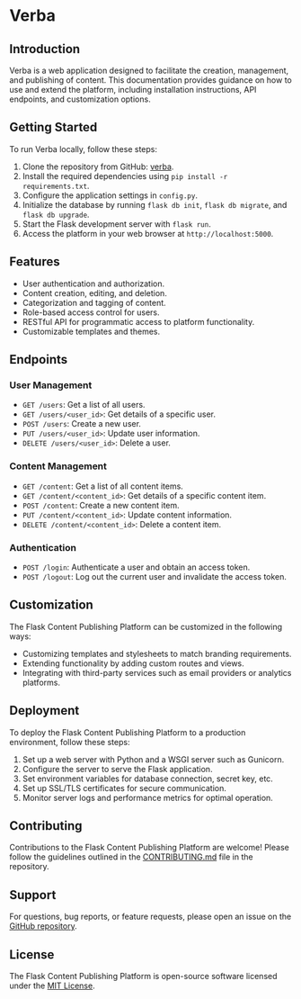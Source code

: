 # Verba

## Introduction
Verba is a web application designed to facilitate the creation, management, and publishing of content. This documentation provides guidance on how to use and extend the platform, including installation instructions, API endpoints, and customization options.

## Getting Started
To run Verba locally, follow these steps:

1. Clone the repository from GitHub: [verba](https://github.com/adeyomola/verbay).
2. Install the required dependencies using `pip install -r requirements.txt`.
3. Configure the application settings in `config.py`.
4. Initialize the database by running `flask db init`, `flask db migrate`, and `flask db upgrade`.
5. Start the Flask development server with `flask run`.
6. Access the platform in your web browser at `http://localhost:5000`.

## Features
- User authentication and authorization.
- Content creation, editing, and deletion.
- Categorization and tagging of content.
- Role-based access control for users.
- RESTful API for programmatic access to platform functionality.
- Customizable templates and themes.

## Endpoints
### User Management
- `GET /users`: Get a list of all users.
- `GET /users/<user_id>`: Get details of a specific user.
- `POST /users`: Create a new user.
- `PUT /users/<user_id>`: Update user information.
- `DELETE /users/<user_id>`: Delete a user.

### Content Management
- `GET /content`: Get a list of all content items.
- `GET /content/<content_id>`: Get details of a specific content item.
- `POST /content`: Create a new content item.
- `PUT /content/<content_id>`: Update content information.
- `DELETE /content/<content_id>`: Delete a content item.

### Authentication
- `POST /login`: Authenticate a user and obtain an access token.
- `POST /logout`: Log out the current user and invalidate the access token.

## Customization
The Flask Content Publishing Platform can be customized in the following ways:
- Customizing templates and stylesheets to match branding requirements.
- Extending functionality by adding custom routes and views.
- Integrating with third-party services such as email providers or analytics platforms.

## Deployment
To deploy the Flask Content Publishing Platform to a production environment, follow these steps:
1. Set up a web server with Python and a WSGI server such as Gunicorn.
2. Configure the server to serve the Flask application.
3. Set environment variables for database connection, secret key, etc.
4. Set up SSL/TLS certificates for secure communication.
5. Monitor server logs and performance metrics for optimal operation.

## Contributing
Contributions to the Flask Content Publishing Platform are welcome! Please follow the guidelines outlined in the [CONTRIBUTING.md](link_to_contributing_file) file in the repository.

## Support
For questions, bug reports, or feature requests, please open an issue on the [GitHub repository](https://github.com/example/repository).

## License
The Flask Content Publishing Platform is open-source software licensed under the [MIT License](https://opensource.org/licenses/MIT).
